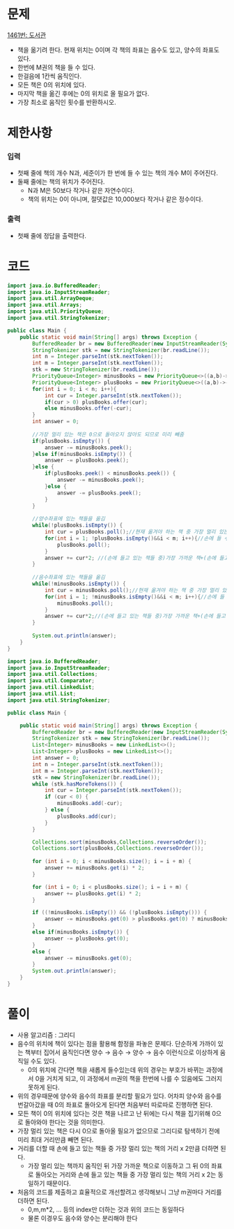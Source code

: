 # 문제

[1461번: 도서관](https://www.acmicpc.net/problem/1461)

- 책을 옮기려 한다. 현재 위치는 0이며 각 책의 좌표는 음수도 있고, 양수의 좌표도 있다.
- 한번에 M권의 책을 들 수 있다.
- 한걸음에 1칸씩 움직인다.
- 모든 책은 0의 위치에 있다.
- 마지막 책을 옮긴 후에는 0의 위치로 올 필요가 없다.
- 가장 최소로 움직인 횟수를 반환하시오.

# 제한사항

### 입력

- 첫째 줄에 책의 개수 N과, 세준이가 한 번에 들 수 있는 책의 개수 M이 주어진다.
- 둘째 줄에는 책의 위치가 주어진다.
    - N과 M은 50보다 작거나 같은 자연수이다.
    - 책의 위치는 0이 아니며, 절댓값은 10,000보다 작거나 같은 정수이다.

### 출력

- 첫째 줄에 정답을 출력한다.

# 코드

```java
import java.io.BufferedReader;
import java.io.InputStreamReader;
import java.util.ArrayDeque;
import java.util.Arrays;
import java.util.PriorityQueue;
import java.util.StringTokenizer;

public class Main {
	public static void main(String[] args) throws Exception {
		BufferedReader br = new BufferedReader(new InputStreamReader(System.in));
		StringTokenizer stk = new StringTokenizer(br.readLine());
		int n = Integer.parseInt(stk.nextToken());
		int m = Integer.parseInt(stk.nextToken());
		stk = new StringTokenizer(br.readLine());
		PriorityQueue<Integer> minusBooks = new PriorityQueue<>((a,b)->-(a-b));
		PriorityQueue<Integer> plusBooks = new PriorityQueue<>((a,b)->-(a-b));
		for(int i = 0; i < n; i++){
			int cur = Integer.parseInt(stk.nextToken()); 
			if(cur > 0) plusBooks.offer(cur);
			else minusBooks.offer(-cur);
		}
		int answer = 0;
		
		//가장 멀리 있는 책은 0으로 돌아오지 않아도 되므로 미리 빼줌
		if(plusBooks.isEmpty()) {
			answer -= minusBooks.peek();
		}else if(minusBooks.isEmpty()) {
			answer -= plusBooks.peek();
		}else {
			if(plusBooks.peek() < minusBooks.peek()) {
				answer -= minusBooks.peek();
			}else {
				answer -= plusBooks.peek();
			}
		}
		
		//양수좌표에 있는 책들을 옮김
		while(!plusBooks.isEmpty()) {
			int cur = plusBooks.poll();//현재 옮겨야 하는 책 중 가장 멀리 있는 책
			for(int i = 1; !plusBooks.isEmpty()&&i < m; i++){//손에 들 수 있는 책의 개수만큼 빼기
				plusBooks.poll();
			}
			answer += cur*2; //(손에 들고 있는 책들 중)가장 가까운 책+(손에 들고 있는 책들)책간의 거리 = (손에 들고 있는 책들 중)가장 멀리있는 책의 거리
		}
		
		//음수좌표에 있는 책들을 옮김
		while(!minusBooks.isEmpty()) {
			int cur = minusBooks.poll();//현재 옮겨야 하는 책 중 가장 멀리 있는 책
			for(int i = 1; !minusBooks.isEmpty()&&i < m; i++){//손에 들 수 있는 책의 개수만큼 빼기
				minusBooks.poll();
			}
			answer += cur*2;//(손에 들고 있는 책들 중)가장 가까운 책+(손에 들고 있는 책들)책간의 거리 = (손에 들고 있는 책들 중)가장 멀리있는 책의 거리
		}
		
		System.out.println(answer);
	}
}
```

```java
import java.io.BufferedReader;
import java.io.InputStreamReader;
import java.util.Collections;
import java.util.Comparator;
import java.util.LinkedList;
import java.util.List;
import java.util.StringTokenizer;

public class Main {

	public static void main(String[] args) throws Exception {
		BufferedReader br = new BufferedReader(new InputStreamReader(System.in));
		StringTokenizer stk = new StringTokenizer(br.readLine());
		List<Integer> minusBooks = new LinkedList<>();
		List<Integer> plusBooks = new LinkedList<>();
		int answer = 0;
		int n = Integer.parseInt(stk.nextToken());
		int m = Integer.parseInt(stk.nextToken());
		stk = new StringTokenizer(br.readLine());
		while (stk.hasMoreTokens()) {
			int cur = Integer.parseInt(stk.nextToken());
			if (cur < 0) {
				minusBooks.add(-cur);
			} else {
				plusBooks.add(cur);
			}
		}

		Collections.sort(minusBooks,Collections.reverseOrder());
		Collections.sort(plusBooks,Collections.reverseOrder());
		
		for (int i = 0; i < minusBooks.size(); i = i + m) {
			answer += minusBooks.get(i) * 2;
		}

		for (int i = 0; i < plusBooks.size(); i = i + m) {
			answer += plusBooks.get(i) * 2;
		}

		if ((!minusBooks.isEmpty()) && (!plusBooks.isEmpty())) {
			answer -= minusBooks.get(0) > plusBooks.get(0) ? minusBooks.get(0) : plusBooks.get(0);
		}
		else if(minusBooks.isEmpty()) {
			answer -= plusBooks.get(0);
		}
		else {
			answer -= minusBooks.get(0);
		}
		System.out.println(answer);
	}
}
```

# 풀이

- 사용 알고리즘 : 그리디
- 음수의 위치에 책이 있다는 점을 활용해 함정을 파놓은 문제다. 단순하게 가까이 있는 책부터 집어서 움직인다면 양수 → 음수 → 양수 → 음수 이런식으로 이상하게 움직일 수도 있다.
    - 0의 위치에 간다면 책을 새롭게 들수있는데 위의 경우는 부호가 바뀌는 과정에서 0을 거치게 되고, 이 과정에서 m권의 책을 한번에 나를 수 있음에도 그러지 못하게 된다.
- 위의 경우때문에 양수와 음수의 좌표를 분리할 필요가 있다. 어차피 양수와 음수를 번갈아갔을 때 0의 좌표로 돌아오게 된다면 처음부터 따로따로 진행하면 된다.
- 모든 책이 0의 위치에 있다는 것은 책을 나르고 난 뒤에는 다시 책을  집기위해 0으로 돌아와야 한다는 것을 의미한다.
- 가장 멀리 있는 책은 다시 0으로 돌아올 필요가 없으므로 그리디로 탐색하기 전에 미리 최대 거리만큼 빼면 된다.
- 거리를 더할 때 손에 들고 있는 책들 중 가장 멀리 있는 책의 거리 x 2만큼 더하면 된다.
    - 가장 멀리 있는 책까지 움직인 뒤 가장 가까운 책으로 이동하고 그 뒤 0의 좌표로 돌아오는 거리와 손에 들고 있는 책들 중 가장 멀리 있는 책의 거리 x 2는 동일하기 때문이다.
- 처음의 코드를 제출하고 효율적으로 개선할려고 생각해보니 그냥 m권마다 거리를 더하면 된다.
    - 0,m,m*2, … 등의 index만 더하는 것과 위의 코드는 동일하다
    - 물론 이경우도 음수와 양수는 분리해야 한다